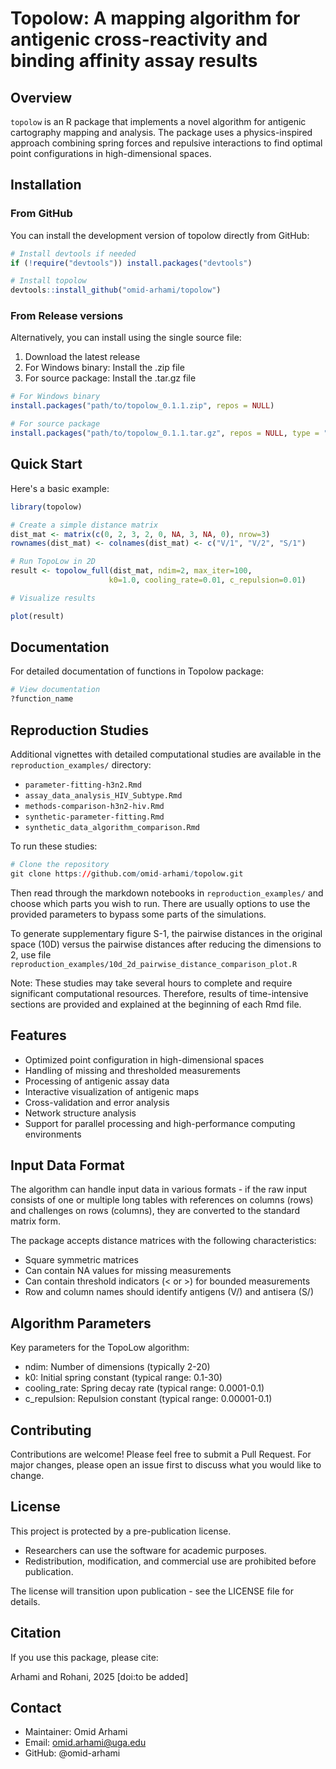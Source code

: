 # Topolow: A mapping algorithm for antigenic cross-reactivity and binding affinity assay results

## Overview

`topolow` is an R package that implements a novel algorithm for antigenic cartography mapping and analysis. The package uses a physics-inspired approach combining spring forces and repulsive interactions to find optimal point configurations in high-dimensional spaces.

## Installation

### From GitHub
You can install the development version of topolow directly from GitHub:

```r
# Install devtools if needed
if (!require("devtools")) install.packages("devtools")

# Install topolow
devtools::install_github("omid-arhami/topolow")
```

### From Release versions
Alternatively, you can install using the single source file:

1. Download the latest release
2. For Windows binary: Install the .zip file
3. For source package: Install the .tar.gz file

```r
# For Windows binary
install.packages("path/to/topolow_0.1.1.zip", repos = NULL)

# For source package
install.packages("path/to/topolow_0.1.1.tar.gz", repos = NULL, type = "source")
```

## Quick Start

Here's a basic example:

```r
library(topolow)

# Create a simple distance matrix
dist_mat <- matrix(c(0, 2, 3, 2, 0, NA, 3, NA, 0), nrow=3)
rownames(dist_mat) <- colnames(dist_mat) <- c("V/1", "V/2", "S/1")

# Run TopoLow in 2D
result <- topolow_full(dist_mat, ndim=2, max_iter=100, 
                      k0=1.0, cooling_rate=0.01, c_repulsion=0.01)

# Visualize results

plot(result)
```

## Documentation

For detailed documentation of functions in Topolow package:

```r
# View documentation
?function_name
```

## Reproduction Studies

Additional vignettes with detailed computational studies are available in the `reproduction_examples/` directory:

- `parameter-fitting-h3n2.Rmd`
- `assay_data_analysis_HIV_Subtype.Rmd`
- `methods-comparison-h3n2-hiv.Rmd`
- `synthetic-parameter-fitting.Rmd`
- `synthetic_data_algorithm_comparison.Rmd`

To run these studies:

```r
# Clone the repository
git clone https://github.com/omid-arhami/topolow.git
```

Then read through the markdown notebooks in `reproduction_examples/` and choose which parts you wish to run. There are usually options to use the provided parameters to bypass some parts of the simulations.

To generate supplementary figure S-1, the pairwise distances in the original space (10D) versus the pairwise distances after reducing the dimensions to 2, use file `reproduction_examples/10d_2d_pairwise_distance_comparison_plot.R`

Note: These studies may take several hours to complete and require significant computational resources. Therefore, results of time-intensive sections are provided and explained at the beginning of each Rmd file. 

## Features

- Optimized point configuration in high-dimensional spaces
- Handling of missing and thresholded measurements
- Processing of antigenic assay data
- Interactive visualization of antigenic maps
- Cross-validation and error analysis
- Network structure analysis
- Support for parallel processing and high-performance computing environments

## Input Data Format

The algorithm can handle input data in various formats - if the raw input consists of one or multiple long tables with references on columns (rows) and challenges on rows (columns), they are converted to the standard matrix form.

The package accepts distance matrices with the following characteristics:

* Square symmetric matrices
* Can contain NA values for missing measurements
* Can contain threshold indicators (< or >) for bounded measurements
* Row and column names should identify antigens (V/) and antisera (S/)

## Algorithm Parameters

Key parameters for the TopoLow algorithm:

* ndim: Number of dimensions (typically 2-20)
* k0: Initial spring constant (typical range: 0.1-30)
* cooling_rate: Spring decay rate (typical range: 0.0001-0.1)
* c_repulsion: Repulsion constant (typical range: 0.00001-0.1)

## Contributing

Contributions are welcome! Please feel free to submit a Pull Request. For major changes, please open an issue first to discuss what you would like to change.

## License

This project is protected by a pre-publication license.

* Researchers can use the software for academic purposes.
* Redistribution, modification, and commercial use are prohibited before publication.

The license will transition upon publication - see the LICENSE file for details.

## Citation

If you use this package, please cite:

Arhami and Rohani, 2025 [doi:to be added]

## Contact

- Maintainer: Omid Arhami
- Email: omid.arhami@uga.edu
- GitHub: @omid-arhami
